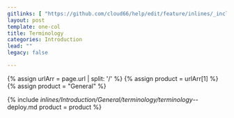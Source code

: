```yaml
---
gitlinks: [ "https://github.com/cloud66/help/edit/feature/inlines/_includes/_inlines/Introduction/General/terminology/terminology_--deploy.md" ]
layout: post
template: one-col
title: Terminology
categories: Introduction
lead: ""
legacy: false

---
```


{% assign urlArr = page.url | split: '/' %}
{% assign product = urlArr[1] %}
{% assign product = "General" %}

{% include _inlines/Introduction/General/terminology/terminology_--deploy.md  product = product %}
